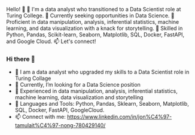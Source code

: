 Hello! 👋 🤝 I'm a data analyst who transitioned to a Data Scientist role at Turing College.
🔭 Currently seeking opportunities in Data Science.
🚀 Proficient in data manipulation, analysis, inferential statistics, machine learning, and data visualization with a knack for storytelling.
🚀 Skilled in Python, Pandas, Scikit-learn, Seaborn, Matplotlib, SQL, Docker, FastAPI, and Google Cloud.
📫 Let's connect!


### Hi there 👋
- :handshake: I am a data analyst who upgraded my skills to a Data Scientist role in Turing Collage
- 🔭 Currently, I’m looking for a Data Science position
- :rocket: Experienced in data manipulation, analysis, inferential statistics, machine learning, data visualization and storytelling
- :rocket: Languages and Tools: Python, Pandas, Sklearn, Seaborn, Matplotlib, SQL, Docker, FastAPI, GoogleCloud.
- 📫 Connect with me: https://www.linkedin.com/in/jon%C4%97-tamulait%C4%97-nong-780429140/
